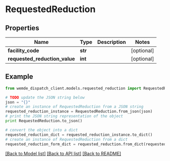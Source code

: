 # RequestedReduction


## Properties

Name | Type | Description | Notes
------------ | ------------- | ------------- | -------------
**facility_code** | **str** |  | [optional] 
**requested_reduction_value** | **int** |  | [optional] 

## Example

```python
from wemde_dispatch_client.models.requested_reduction import RequestedReduction

# TODO update the JSON string below
json = "{}"
# create an instance of RequestedReduction from a JSON string
requested_reduction_instance = RequestedReduction.from_json(json)
# print the JSON string representation of the object
print RequestedReduction.to_json()

# convert the object into a dict
requested_reduction_dict = requested_reduction_instance.to_dict()
# create an instance of RequestedReduction from a dict
requested_reduction_form_dict = requested_reduction.from_dict(requested_reduction_dict)
```
[[Back to Model list]](../README.md#documentation-for-models) [[Back to API list]](../README.md#documentation-for-api-endpoints) [[Back to README]](../README.md)


